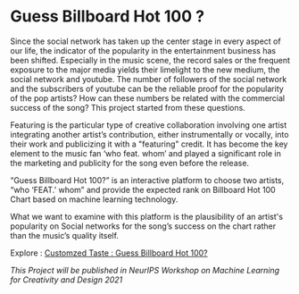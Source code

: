 # Guess Billboard Hot 100 ?
Since the social network has taken up the center stage in every aspect of our life, the indicator of the popularity in the entertainment business has been shifted. Especially in the music scene, the record sales or the frequent exposure to the major media yields their limelight to the new medium, the social network and youtube. The number of followers of the social network and the subscribers of youtube can be the reliable proof for the popularity of the pop artists? How can these numbers be related with the commercial success of the song? This project started from these questions.

Featuring is the particular type of creative collaboration involving one artist integrating another artist’s contribution, either instrumentally or vocally, into their work and publicizing it with a "featuring" credit. It has become the key element to the music fan ‘who feat. whom’ and played a significant role in the marketing and publicity for the song even before the release.

“Guess Billboard Hot 100?” is an interactive platform to choose two artists, “who ‘FEAT.’ whom” and provide the expected rank on Billboard Hot 100 Chart based on machine learning technology.

What we want to examine with this platform is the plausibility of an artist's popularity on Social networks for the song’s success on the chart rather than the music’s quality itself.
    
Explore : [Customzed Taste : Guess Billboard Hot 100?](https://guessbillboardhot100.weaverslab.co.kr/)  

*This Project will be published in NeurIPS Workshop on Machine Learning for Creativity and Design 2021*
